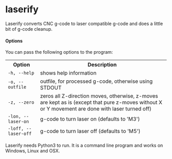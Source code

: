 # laserify
Laserify converts CNC g-code to laser compatible g-code and does a little bit of g-code cleanup.

#### Options

You can pass the following options to the program:

<table class="table" width="100%">
<thead>
  <tr>
    <th width="20%">Option</th>
    <th width="80%">Description</th>
  </tr>
  <tr>
    <td><code>-h, --help</code></td>
    <td>shows help information</td>
  </tr>
  <tr>
    <td><code>-o, --outfile</code></td>
    <td>outfile, for processed g-code, otherwise using STDOUT</td>
  </tr>
  <tr>
    <td><code>-z, --zero</code></td>
    <td>zeros all Z-direction moves, otherwise, z-moves are kept as is (except that pure z-moves without X or Y movement are done with laser turned off) </td>
  </tr>
  <tr>
    <td><code>-lon, --laser-on</code></td>
    <td>g-code to turn laser on (defaults to 'M3')</td>
  </tr>
  <tr>
    <td><code>-loff, --laser-off</code></td>
    <td>g-code to turn laser off (defaults to 'M5')</td>
  </tr>
 </tbody>
</table>

Laserify needs Python3 to run. It is a command line program and works on Windows, Linux and OSX.

